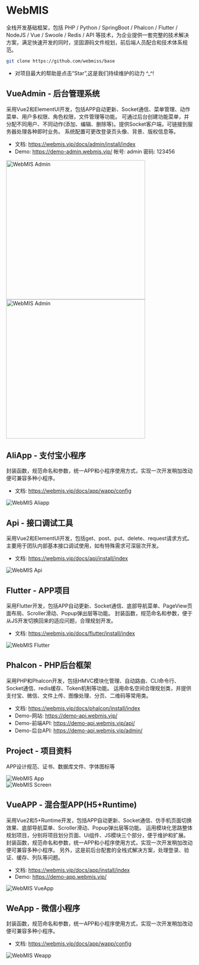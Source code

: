# WebMIS
全栈开发基础框架，包括 PHP / Python / SpringBoot / Phalcon / Flutter / NodeJS / Vue / Swoole / Redis / API 等技术，为企业提供一套完整的技术解决方案，满足快速开发的同时，坚固源码文件规划，前后端人员配合和技术体系规范。

```bash
git clone https://github.com/webmiss/base
```
- 对项目最大的帮助是点击“Star”,这是我们持续维护的动力 ^_^!

## VueAdmin - 后台管理系统
采用Vue2和ElementUI开发，包括APP自动更新、Socket通信、菜单管理、动作菜单、用户多权限、角色权限，文件管理等功能。 可通过后台创建功能菜单，并分配不同用户、不同动作(添加、编辑、删除等)。提供Socket客户端，可链接到服务器处理各种即时业务。 系统配置可更改登录页头像、背景、版权信息等。
- 文档: https://webmis.vip/docs/admin/install/index
- Demo: https://demo-admin.webmis.vip/ 帐号: admin 密码: 123456

<img src="https://webmis.vip/webmis/admin1.png" width="375" alt="WebMIS Admin" /><img src="https://webmis.vip/webmis/admin2.png" width="375" alt="WebMIS Admin" />

## AliApp - 支付宝小程序
封装函数，规范命名和参数，统一APP和小程序使用方式，实现一次开发稍加改动便可兼容多种小程序。
- 文档: https://webmis.vip/docs/app/wapp/config

![WebMIS Aliapp](https://webmis.vip/webmis/aliapp.png)<br>

## Api - 接口调试工具
采用Vue2和ElementUI开发，包括get、post、put、delete、request请求方式。 主要用于团队内部基本接口调试使用，如有特殊需求可深层次开发。
- 文档: https://webmis.vip/docs/api/install/index

![WebMIS Api](https://webmis.vip/webmis/api.png)<br>

## Flutter - APP项目
采用Flutter开发，包括APP自动更新、Socket通信、底部导航菜单、PageView页面布局、Scroller滑动、Popup弹出层等功能。 封装函数，规范命名和参数，便于从JS开发切换回来的适应问题，合理规划开发。
- 文档: https://webmis.vip/docs/flutter/install/index

![WebMIS Flutter](https://webmis.vip/webmis/flutter.png)<br>

## Phalcon - PHP后台框架
采用PHP和Phalcon开发，包括HMVC模块化管理、自动路由、CLI命令行、Socket通信、redis缓存、Token机制等功能。 运用命名空间合理规划类，并提供支付宝、微信、文件上传、图像处理、分页、二维码等常用类。
- 文档: https://webmis.vip/docs/phalcon/install/index
- Demo-网站: https://demo-api.webmis.vip/
- Demo-前端API: https://demo-api.webmis.vip/api/
- Demo-后台API: https://demo-api.webmis.vip/admin/

## Project - 项目资料
APP设计规范、证书、数据库文件、字体图标等

![WebMIS App](https://webmis.vip/webmis/app.png)<br>
![WebMIS Screen](https://webmis.vip/webmis/screen.png)<br>

## VueAPP - 混合型APP(H5+Runtime)
采用Vue2和5+Runtime开发，包括APP自动更新、Socket通信、仿手机页面切换效果、底部导航菜单、Scroller滑动、Popup弹出层等功能。 运用模块化思路整体规划项目，分别将项目划分页面、Ui组件、JS模块三个部分，便于维护和扩展。 封装函数，规范命名和参数，统一APP和小程序使用方式，实现一次开发稍加改动便可兼容多种小程序。 另外，这是前后台配套的全栈式解决方案，处理登录、验证、缓存、列队等问题。
- 文档: https://webmis.vip/docs/app/install/index
- Demo: https://demo-app.webmis.vip/

![WebMIS VueApp](https://webmis.vip/webmis/vueapp.png)<br>

## WeApp - 微信小程序
封装函数，规范命名和参数，统一APP和小程序使用方式，实现一次开发稍加改动便可兼容多种小程序。
- 文档: https://webmis.vip/docs/app/wapp/config

![WebMIS Weapp](https://webmis.vip/webmis/weapp.png)<br>